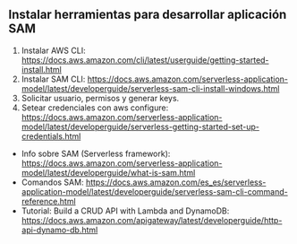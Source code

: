## Instalar herramientas para desarrollar aplicación SAM

1. Instalar AWS CLI: https://docs.aws.amazon.com/cli/latest/userguide/getting-started-install.html
2. Instalar SAM CLI: https://docs.aws.amazon.com/serverless-application-model/latest/developerguide/serverless-sam-cli-install-windows.html
3. Solicitar usuario, permisos y generar keys.
4. Setear credenciales con aws configure: https://docs.aws.amazon.com/serverless-application-model/latest/developerguide/serverless-getting-started-set-up-credentials.html

* Info sobre SAM (Serverless framework): https://docs.aws.amazon.com/serverless-application-model/latest/developerguide/what-is-sam.html
* Comandos SAM: https://docs.aws.amazon.com/es_es/serverless-application-model/latest/developerguide/serverless-sam-cli-command-reference.html
* Tutorial: Build a CRUD API with Lambda and DynamoDB: https://docs.aws.amazon.com/apigateway/latest/developerguide/http-api-dynamo-db.html
